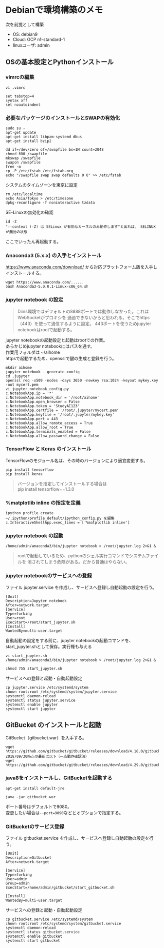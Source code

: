 # Debianで環境構築のメモ

次を前提として構築  
* OS: debian9
* Cloud: GCP n1-standard-1
* linuxユーザ: admin

## OSの基本設定とPythonインストール

### vimrcの編集

```
vi .vimrc

set tabstop=4
syntax off
set noautoindent
```

### 必要なパッケージのインストールとSWAPの有効化

```
sudo su -
apt-get update
apt-get install libpam-systemd dbus
apt-get install bzip2

dd if=/dev/zero of=/swapfile bs=1M count=2048
chmod 600 /swapfile
mkswap /swapfile
swapon /swapfile
free -m
cp -P /etc/fstab /etc/fstab.org
echo "/swapfile swap swap defaults 0 0" >> /etc/fstab
```

システムのタイムゾーンを東京に設定

```
rm /etc/localtime 
echo Asia/Tokyo > /etc/timezone 
dpkg-reconfigure -f noninteractive tzdata
```

SE-Linuxの無効化の確認

```
id -Z
"--context (-Z) は SELinux が有効なカーネルのみ動作します"と出れば、 SELINUX が無効の状態
```

ここでいったん再起動する。

### Anaconda3 (5.x.x) の入手とインストール

https://www.anaconda.com/download/ から対応プラットフォーム版を入手しインストールする。

```
wget https://www.anaconda.com/......
bash Anaconda3-5.0.0.1-Linux-x86_64.sh
```

### jupyter notebook の設定

> Diins環境ではデフォルトの8888ポートでは動作しなかった。これはWebSocketがプロキシを
通過できないからと思われる。そこでhttps（443）を使って通信するように設定。
443ポートを使うためjupyter notebookはrootで起動する。

jupyter notebookの起動設定と起動はrootでの作業。<br>
あらかじめjupyter notebookにはパスを通す。<br>
作業用フォルダは ~/aihome <br>
httpsで起動するため、opensslで鍵の生成と登録を行う。<br>

```
mkdir aihome
jupyter notebook --generate-config
cd .jupyter
openssl req -x509 -nodes -days 3650 -newkey rsa:1024 -keyout mykey.key -out mycert.pem
vi jupyter_notebook_config.py
c.NotebookApp.ip = '*'
c.NotebookApp.notebook_dir = '/root/aihome'
c.NotebookApp.open_browser = False
c.NotebookApp.token = 'StudyAI123'
c.NotebookApp.certfile = '/root/.jupyter/mycert.pem'
c.NotebookApp.keyfile = '/root/.jupyter/mykey.key'
c.NotebookApp.port = 443
c.NotebookApp.allow_remote_access = True
c.NotebookApp.allow_root = True
c.NotebookApp.terminals_enabled = False
c.NotebookApp.allow_password_change = False
```

### TensorFlow と Keras のインストール

TensorFlowのモジュール名は、その時のバージョンにより適宜変更する。<br>

```
pip install tensorflow
pip install keras
```

> バージョンを指定してインストールする場合は<br>
> pip install tensorflow==1.3.0<br>

### %matplotlib inline の指定を定義

```
ipython profile create
~/.ipython/profile_default/ipython_config.py を編集
c.InteractiveShellApp.exec_lines = ['%matplotlib inline']
```

### jupyter notebook の起動

```
/home/admin/anaconda3/bin/jupyter notebook > /root/jupyter.log 2>&1 &
```

> rootで起動しているため、pythonのシェル実行コマンドでシステムファイルを
消されてしまう危険がある。だから普通はやらない。


### jupyter notebookのサービスへの登録

ファイル jupyter.service を作成し、サービスへ登録し自動起動の設定を行う。

```
[Unit]
Description=Jupyter notebook
After=network.target
[Service]
Type=forking
User=root
ExecStart=/root/start_jupyter.sh
[Install]
WantedBy=multi-user.target
```

自動起動の設定をする前に、jupyter notebookの起動コマンドを、start_jupyter.shとして保存。実行権も与える

```
vi start_jupyter.sh
/home/admin/anaconda3/bin/jupyter notebook > /root/jupyter.log 2>&1 &

chmod 755 start_jupyter.sh
```

サービスへの登録と起動・自動起動設定

```
cp jupyter.service /etc/systemd/system
chown root:root /etc/systemd/system/jupyter.service
systemctl daemon-reload
systemctl status jupyter.service
systemctl enable jupyter
systemctl start jupyter
```

## GitBucket のインストールと起動

GitBucket（gitbucket.war）を入手する。

```
wget https://github.com/gitbucket/gitbucket/releases/download/4.18.0/gitbucket.war
2018/09/30時点の最新は以下（一応動作確認済）
wget https://github.com/gitbucket/gitbucket/releases/download/4.29.0/gitbucket.war
```

### java8をインストールし、GitBucketを起動する

```
apt-get install default-jre

java -jar gitbucket.war
```
ポート番号はデフォルトで8080。<br>
変更したい場合は`--port=9090`などとオプションで指定する。

### GitBucketのサービス登録

ファイル gitbucket.service を作成し、サービスへ登録し自動起動の設定を行う。

```
[Unit]
Description=Gitbucket
After=network.target

[Service]
Type=forking
User=admin
Group=admin
ExecStart=/home/admin/gitbucket/start_gitbucket.sh

[Install]
WantedBy=multi-user.target
```

サービスへの登録と起動・自動起動設定

```
cp gitbucket.service /etc/systemd/system
chown root:root /etc/systemd/system/gitbucket.service
systemctl daemon-reload
systemctl status gitbucket.service
systemctl enable gitbucket
systemctl start gitbucket
```

